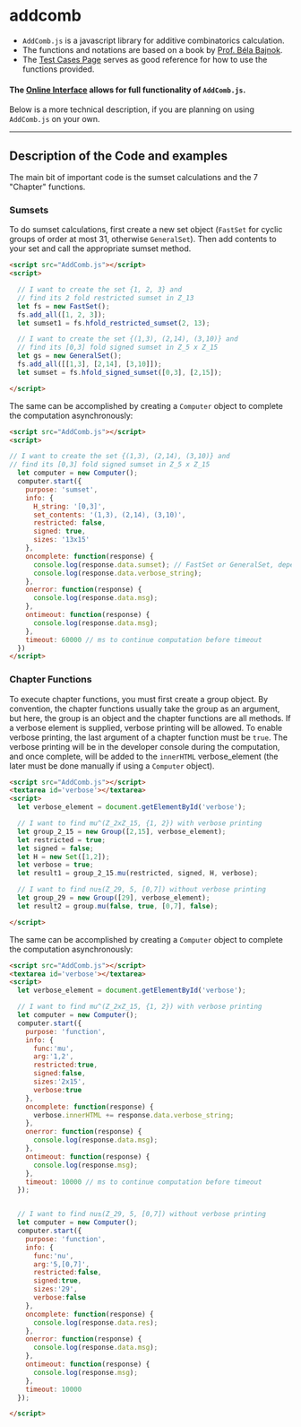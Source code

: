 # addcomb

- `AddComb.js` is a javascript library for additive combinatorics calculation.
- The functions and notations are based on a book by [Prof. Béla Bajnok](https://belabajnok.net).
- The [Test Cases Page](https://PetereFrancis.com/AddComb-js/test.html) serves as good reference for how to use the functions provided.

#### The [Online Interface](https://PetereFrancis.com/AddComb-js/index.html) allows for full functionality of `AddComb.js`.

Below is a more technical description, if you are planning on using `AddComb.js` on your own.

---

## Description of the Code and examples

The main bit of important code is the sumset calculations and the 7 "Chapter" functions.

### Sumsets

To do sumset calculations, first create a new set object (`FastSet` for cyclic groups of order at most 31, otherwise `GeneralSet`). Then add contents to your set and call the appropriate sumset method.

```HTML
<script src="AddComb.js"></script>
<script>

  // I want to create the set {1, 2, 3} and
  // find its 2 fold restricted sumset in Z_13
  let fs = new FastSet();
  fs.add_all([1, 2, 3]);
  let sumset1 = fs.hfold_restricted_sumset(2, 13);

  // I want to create the set {(1,3), (2,14), (3,10)} and
  // find its [0,3] fold signed sumset in Z_5 x Z_15
  let gs = new GeneralSet();
  fs.add_all([[1,3], [2,14], [3,10]]);
  let sumset = fs.hfold_signed_sumset([0,3], [2,15]);

</script>
```

The same can be accomplished by creating a `Computer` object to complete the computation asynchronously:

```HTML
<script src="AddComb.js"></script>
<script>

// I want to create the set {(1,3), (2,14), (3,10)} and
// find its [0,3] fold signed sumset in Z_5 x Z_15
  let computer = new Computer();
  computer.start({
    purpose: 'sumset',
    info: {
      H_string: '[0,3]',
      set_contents: '(1,3), (2,14), (3,10)',
      restricted: false,
      signed: true,
      sizes: '13x15'
    },
    oncomplete: function(response) {
      console.log(response.data.sumset); // FastSet or GeneralSet, depending
      console.log(response.data.verbose_string);
    },
    onerror: function(response) {
      console.log(response.data.msg);
    },
    ontimeout: function(response) {
      console.log(response.data.msg);
    },
    timeout: 60000 // ms to continue computation before timeout
  })
</script>
```

### Chapter Functions


To execute chapter functions, you must first create a group object. By convention, the chapter functions usually take the group as an argument, but here, the group is an object and the chapter functions are all methods. If a verbose element is supplied, verbose printing will be allowed. To enable verbose printing, the last argument of a chapter function must be `true`. The verbose printing will be in the developer console during the computation, and once complete, will be added to the `innerHTML` verbose_element (the later must be done manually if using a `Computer` object).

```HTML
<script src="AddComb.js"></script>
<textarea id='verbose'></textarea>
<script>
  let verbose_element = document.getElementById('verbose');

  // I want to find mu^(Z_2xZ_15, {1, 2}) with verbose printing
  let group_2_15 = new Group([2,15], verbose_element);
  let restricted = true;
  let signed = false;
  let H = new Set([1,2]);
  let verbose = true;
  let result1 = group_2_15.mu(restricted, signed, H, verbose);

  // I want to find nu±(Z_29, 5, [0,7]) without verbose printing
  let group_29 = new Group([29], verbose_element);
  let result2 = group.mu(false, true, [0,7], false);

</script>
```

The same can be accomplished by creating a `Computer` object to complete the computation asynchronously:

```HTML
<script src="AddComb.js"></script>
<textarea id='verbose'></textarea>
<script>
  let verbose_element = document.getElementById('verbose');

  // I want to find mu^(Z_2xZ_15, {1, 2}) with verbose printing
  let computer = new Computer();
  computer.start({
    purpose: 'function',
    info: {
      func:'mu',
      arg:'1,2',
      restricted:true,
      signed:false,
      sizes:'2x15',
      verbose:true
    },
    oncomplete: function(response) {
      verbose.innerHTML += response.data.verbose_string;
    },
    onerror: function(response) {
      console.log(response.data.msg);
    },
    ontimeout: function(response) {
      console.log(response.msg);
    },
    timeout: 10000 // ms to continue computation before timeout
  });


  // I want to find nu±(Z_29, 5, [0,7]) without verbose printing
  let computer = new Computer();
  computer.start({
    purpose: 'function',
    info: {
      func:'nu',
      arg:'5,[0,7]',
      restricted:false,
      signed:true,
      sizes:'29',
      verbose:false
    },
    oncomplete: function(response) {
      console.log(response.data.res);
    },
    onerror: function(response) {
      console.log(response.data.msg);
    },
    ontimeout: function(response) {
      console.log(response.msg);
    },
    timeout: 10000
  });

</script>
```
